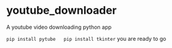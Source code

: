 # youtube_downloader
A youtube video downloading python app


`pip install pytube  
pip install tkinter`
you are ready to go
